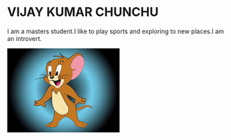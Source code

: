 # VIJAY KUMAR CHUNCHU

I am a masters student.I like to play sports and exploring to new places.I am an introvert.

![rat](jerry.jpg)